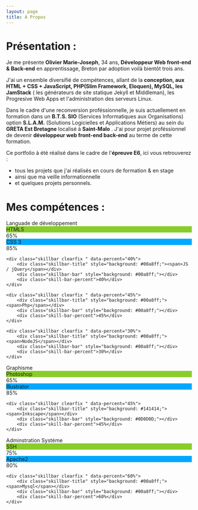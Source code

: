 ```yaml
---
layout: page
title: A Propos
---
```


# Présentation :

Je me présente **Olivier Marie-Joseph**, 34 ans, **Développeur Web front-end & Back-end** en apprentissage, Breton par adoption voilà bientôt trois ans.

J'ai un ensemble diversifié de compétences, allant de la **conception, aux HTML + CSS + JavaScript, PHP(Slim Framework, Eloquen), MySQL, les JamStack** ( les générateurs de site statique Jekyll et Middleman), les Progresive Web Apps et l'administration des serveurs Linux. 

Dans le cadre d'une reconversion proféssionnelle, je suis actuellement en formation dans un **B.T.S. SIO** (Services Informatiques aux Organisations) option **S.L.A.M.** (Solutions Logicielles et Applications Métiers) au sein du **GRETA Est Bretagne** localisé à **Saint-Malo**
 .
J'ai pour projet proféssionnel de devenir **développeur web front-end back-end** au terme de cette formation.

Ce portfolio à été réalisé dans le cadre de l'**épreuve E6**,
ici vous retrouverez :

* tous les projets que j'ai réalisés en cours de formation & en stage
* ainsi que ma veille informationnelle
* et quelques projets personnels.          
             
         
# Mes compétences :

<div class="competences--devellopement">	
    <div class="ico center">Languade de développement</div>
    <div class="skillbar clearfix " data-percent="65%">
        <div class="skillbar-title" style="background: #88cd2a;"><span>HTML5</span></div>
        <div class="skillbar-bar" style="background: #88cd2a;"></div>
        <div class="skill-bar-percent">65%</div>
    </div>
    <div class="skillbar clearfix " data-percent="85%">
        <div class="skillbar-title" style="background: #00a8ff;"><span>CSS 3</span></div>
        <div class="skillbar-bar" style="background: #00a8ff;"></div>
        <div class="skill-bar-percent">85%</div>
    </div>

    <div class="skillbar clearfix " data-percent="40%">
        <div class="skillbar-title" style="background: #00a8ff;"><span>JS / jQuery</span></div>
        <div class="skillbar-bar" style="background: #00a8ff;"></div>
        <div class="skill-bar-percent">40%</div>
    </div>

    <div class="skillbar clearfix " data-percent="45%">
        <div class="skillbar-title" style="background: #00a8ff;"><span>Php</span></div>
        <div class="skillbar-bar" style="background: #00a8ff;"></div>
        <div class="skill-bar-percent">45%</div>
    </div>

    <div class="skillbar clearfix " data-percent="30%">
        <div class="skillbar-title" style="background: #00a8ff;"><span>NodeJS</span></div>
        <div class="skillbar-bar" style="background: #00a8ff;"></div>
        <div class="skill-bar-percent">30%</div>
    </div>
</div>

<div class="competences--graphisme">	
    <div class="ico center">Graphisme</div>
    <div class="skillbar clearfix " data-percent="65%">
        <div class="skillbar-title" style="background: #88cd2a;"><span>Photoshop</span></div>
        <div class="skillbar-bar" style="background: #88cd2a;"></div>
        <div class="skill-bar-percent">65%</div>
    </div>
    <div class="skillbar clearfix " data-percent="85%">
        <div class="skillbar-title" style="background: #00a8ff;"><span>Illustrator</span></div>
        <div class="skillbar-bar" style="background: #00a8ff;"></div>
        <div class="skill-bar-percent">85%</div>
    </div>

    <div class="skillbar clearfix " data-percent="45%">
        <div class="skillbar-title" style="background: #141414;"><span>Inkscape</span></div>
        <div class="skillbar-bar" style="background: #0D0D0D;"></div>
        <div class="skill-bar-percent">45%</div>
    </div>
</div>
<div class="competences--admisystem">
    <div class="ico center">Adminstration Système</div>
    <div class="skillbar clearfix " data-percent="65%">
        <div class="skillbar-title" style="background: #88cd2a;"><span>SSH</span></div>
        <div class="skillbar-bar" style="background: #88cd2a;"></div>
        <div class="skill-bar-percent">75%</div>
    </div>
    <div class="skillbar clearfix " data-percent="80%">
        <div class="skillbar-title" style="background: #00a8ff;"><span>Apache2</span></div>
        <div class="skillbar-bar" style="background: #00a8ff;"></div>
        <div class="skill-bar-percent">80%</div>
    </div>

    <div class="skillbar clearfix " data-percent="60%">
        <div class="skillbar-title" style="background: #00a8ff;"><span>Mysql</span></div>
        <div class="skillbar-bar" style="background: #00a8ff;"></div>
        <div class="skill-bar-percent">60%</div>
    </div>
</div>